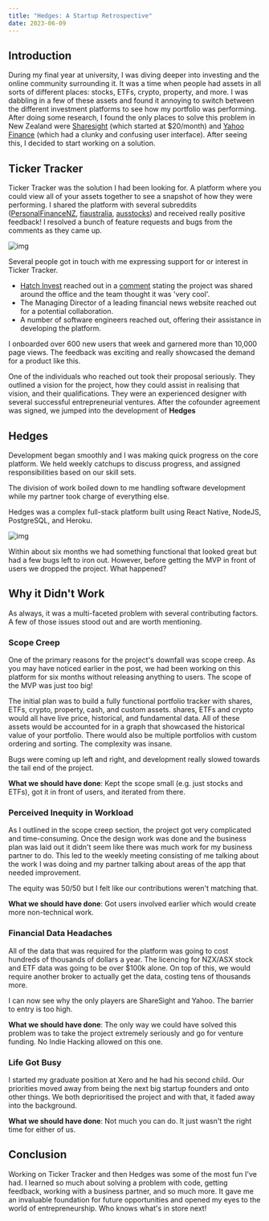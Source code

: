```yaml
---
title: "Hedges: A Startup Retrospective"
date: 2023-06-09
---
```


## Introduction

During my final year at university, I was diving deeper into investing and the online community surrounding it. It was a time when people had assets in all sorts of different places: stocks, ETFs, crypto, property, and more. I was dabbling in a few of these assets and found it annoying to switch between the different investment platforms to see how my portfolio was performing. After doing some research, I found the only places to solve this problem in New Zealand were [Sharesight](https://www.sharesight.com/) (which started at $20/month) and [Yahoo Finance](https://nz.finance.yahoo.com/portfolios/) (which had a clunky and confusing user interface). After seeing this, I decided to start working on a solution.

## Ticker Tracker

Ticker Tracker was the solution I had been looking for. A platform where you could view all of your assets together to see a snapshot of how they were performing. I shared the platform with several subreddits ([PersonalFinanceNZ](https://www.reddit.com/r/PersonalFinanceNZ/comments/nfys7y/tracking_your_whole_portfolio_made_easier/), [fiaustralia](https://www.reddit.com/r/fiaustralia/comments/njoox7/tracking_your_whole_portfolio_made_easier/), [ausstocks](https://www.reddit.com/r/ausstocks/comments/njopbp/tracking_your_whole_portfolio_made_easier/)) and received really positive feedback! I resolved a bunch of feature requests and bugs from the comments as they came up.

![img](../images/hedges/tickertracker.png)

Several people got in touch with me expressing support for or interest in Ticker Tracker.

- [Hatch Invest](https://www.hatchinvest.nz/) reached out in a [comment](https://www.reddit.com/r/PersonalFinanceNZ/comments/nfys7y/comment/gz7fhts/?utm_source=share&utm_medium=web2x&context=3) stating the project was shared around the office and the team thought it was 'very cool'.
- The Managing Director of a leading financial news website reached out for a potential collaboration.
- A number of software engineers reached out, offering their assistance in developing the platform.

I onboarded over 600 new users that week and garnered more than 10,000 page views. The feedback was exciting and really showcased the demand for a product like this.

One of the individuals who reached out took their proposal seriously. They outlined a vision for the project, how they could assist in realising that vision, and their qualifications. They were an experienced designer with several successful entrepreneurial ventures. After the cofounder agreement was signed, we jumped into the development of **Hedges**

## Hedges

Development began smoothly and I was making quick progress on the core platform. We held weekly catchups to discuss progress, and assigned responsibilities based on our skill sets.

The division of work boiled down to me handling software development while my partner took charge of everything else.

Hedges was a complex full-stack platform built using React Native, NodeJS, PostgreSQL, and Heroku.

![img](../images/hedges/hedges.png)

Within about six months we had something functional that looked great but had a few bugs left to iron out. However, before getting the MVP in front of users we dropped the project. What happened?

## Why it Didn't Work

As always, it was a multi-faceted problem with several contributing factors. A few of those issues stood out and are worth mentioning.

### Scope Creep

One of the primary reasons for the project's downfall was scope creep. As you may have noticed earlier in the post, we had been working on this platform for six months without releasing anything to users. The scope of the MVP was just too big!

The initial plan was to build a fully functional portfolio tracker with shares, ETFs, crypto, property, cash, and custom assets. shares, ETFs and crypto would all have live price, historical, and fundamental data. All of these assets would be accounted for in a graph that showcased the historical value of your portfolio. There would also be multiple portfolios with custom ordering and sorting. The complexity was insane.

Bugs were coming up left and right, and development really slowed towards the tail end of the project.

**What we should have done**: Kept the scope small (e.g. just stocks and ETFs), got it in front of users, and iterated from there.

### Perceived Inequity in Workload

As I outlined in the scope creep section, the project got very complicated and time-consuming. Once the design work was done and the business plan was laid out it didn't seem like there was much work for my business partner to do. This led to the weekly meeting consisting of me talking about the work I was doing and my partner talking about areas of the app that needed improvement.

The equity was 50/50 but I felt like our contributions weren't matching that.

**What we should have done**: Got users involved earlier which would create more non-technical work.

### Financial Data Headaches

All of the data that was required for the platform was going to cost hundreds of thousands of dollars a year. The licencing for NZX/ASX stock and ETF data was going to be over $100k alone. On top of this, we would require another broker to actually get the data, costing tens of thousands more.

I can now see why the only players are ShareSight and Yahoo. The barrier to entry is too high.

**What we should have done**: The only way we could have solved this problem was to take the project extremely seriously and go for venture funding. No Indie Hacking allowed on this one.

### Life Got Busy

I started my graduate position at Xero and he had his second child. Our priorities moved away from being the next big startup founders and onto other things. We both deprioritised the project and with that, it faded away into the background.

**What we should have done**: Not much you can do. It just wasn't the right time for either of us.

## Conclusion

Working on Ticker Tracker and then Hedges was some of the most fun I've had. I learned so much about solving a problem with code, getting feedback, working with a business partner, and so much more. It gave me an invaluable foundation for future opportunities and opened my eyes to the world of entrepreneurship. Who knows what's in store next!
